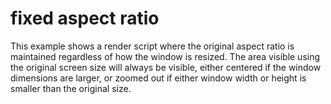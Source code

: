 # fixed aspect ratio
This example shows a render script where the original aspect ratio is maintained regardless of how the window is resized. The area visible using the original screen size will always be visible, either centered if the window dimensions are larger, or zoomed out if either window width or height is smaller than the original size.
